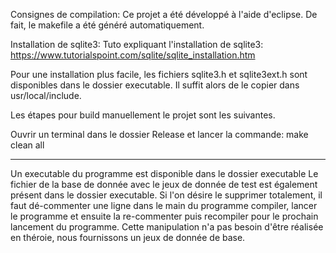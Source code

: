 Consignes de compilation:
Ce projet a été développé à l'aide d'eclipse. De fait, le makefile a été généré automatiquement.

Installation de sqlite3:
Tuto expliquant l'installation de sqlite3:
https://www.tutorialspoint.com/sqlite/sqlite_installation.htm

Pour une installation plus facile, les fichiers sqlite3.h et sqlite3ext.h sont disponibles dans le dossier executable. Il suffit alors de le copier dans usr/local/include.

Les étapes pour build manuellement le projet sont les suivantes.

Ouvrir un terminal dans le dossier Release et lancer la commande:
make clean all

--------------------------------------------------------------------------------
Un executable du programme est disponible dans le dossier executable
Le fichier de la base de donnée avec le jeux de donnée de test est également
présent dans le dossier executable.
Si l'on désire le supprimer totalement, il faut dé-commenter une ligne dans le
main du programme compiler, lancer le programme et ensuite la re-commenter puis
recompiler pour le prochain lancement du programme.
Cette manipulation n'a pas besoin d'être réalisée en théroie, nous fournissons
un jeux de donnée de base.
